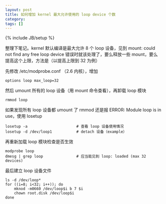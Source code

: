 ```yaml
---
layout: post
title: 如何增加 kernel 最大允许使用的 loop device 个数
category:
tags: []
---
```

{% include JB/setup %}

整理下笔记。kernel 默认编译是最大允许 8 个 loop 设备，见到 mount: could not
find any free loop device 错误时就该处理了，要么释放一些
mount，要么提高这个上限，方法是（以提高上限到 32 为例）

先修改 /etc/modprobe.conf （2.6 内核），增加

    options loop max_loop=32

然后 umount 所有的 loop 设备（用 mount 命令查看），再卸载 loop 模块

    rmmod loop
    
如果发现所有 loop 设备都 umount 了 rmmod 还是报 ERROR: Module loop is in
use，使用 losetup

    losetup -a                      # 查看 loop 设备使用情况
    losetup -d /dev/loop1           # detach 设备（example）

再重新加载 loop 模块检查是否生效

    modprobe loop
    dmesg | grep loop               # 应当能见到 loop: loaded (max 32 devices)

最后建立 loop 设备文件

    ls -d /dev/loop*
    for ((i=8; i<32; i++)); do
        mknod -m0660 /dev/loop$i b 7 $i
        chown root.disk /dev/loop$i
    done

